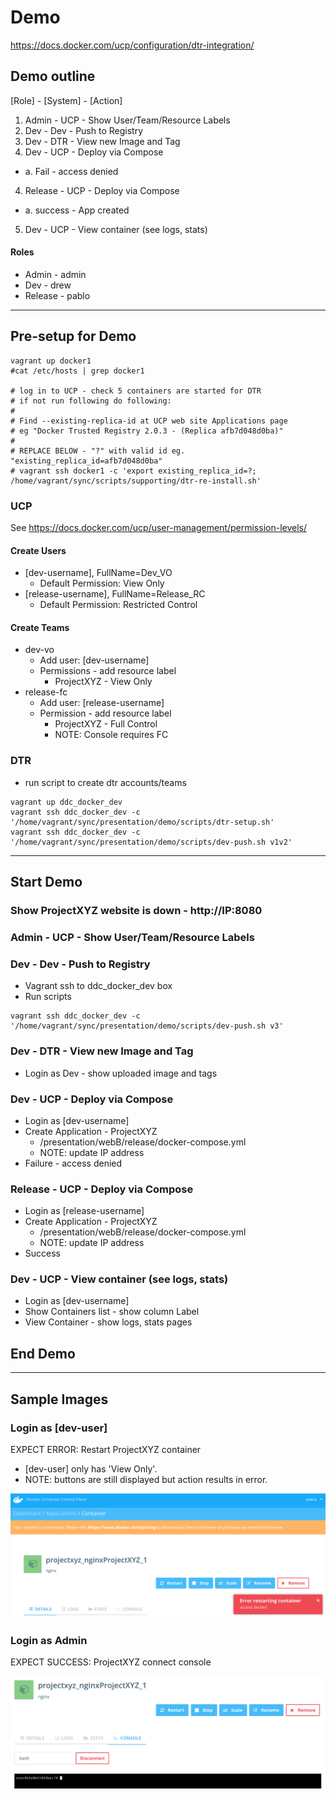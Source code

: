 # Demo
https://docs.docker.com/ucp/configuration/dtr-integration/

## Demo outline
[Role] - [System] - [Action]
1. Admin - UCP - Show User/Team/Resource Labels
1. Dev - Dev - Push to Registry 
1. Dev - DTR - View new Image and Tag
1. Dev - UCP - Deploy via Compose
- a. Fail - access denied
4. Release - UCP - Deploy via Compose
- a. success - App created
5. Dev - UCP - View container (see logs, stats)

#### Roles
- Admin - admin
- Dev - drew
- Release - pablo

---
## Pre-setup for Demo

```
vagrant up docker1
#cat /etc/hosts | grep docker1

# log in to UCP - check 5 containers are started for DTR
# if not run following do following:
#
# Find --existing-replica-id at UCP web site Applications page
# eg "Docker Trusted Registry 2.0.3 - (Replica afb7d048d0ba)"
#
# REPLACE BELOW - "?" with valid id eg. "existing_replica_id=afb7d048d0ba"
# vagrant ssh docker1 -c 'export existing_replica_id=?; /home/vagrant/sync/scripts/supporting/dtr-re-install.sh'

```

### UCP
See https://docs.docker.com/ucp/user-management/permission-levels/
#### Create Users
- [dev-username], FullName=Dev_VO
  - Default Permission: View Only
- [release-username], FullName=Release_RC
  - Default Permission: Restricted Control

#### Create Teams
- dev-vo
  - Add user: [dev-username]
  - Permissions - add resource label
    - ProjectXYZ - View Only
- release-fc
  - Add user: [release-username]
  - Permission - add resource label
    - ProjectXYZ - Full Control
    - NOTE: Console requires FC

### DTR
- run script to create dtr accounts/teams

```
vagrant up ddc_docker_dev
vagrant ssh ddc_docker_dev -c '/home/vagrant/sync/presentation/demo/scripts/dtr-setup.sh'
vagrant ssh ddc_docker_dev -c '/home/vagrant/sync/presentation/demo/scripts/dev-push.sh v1v2'

```

----

## Start Demo

### Show ProjectXYZ website is down - http://IP:8080

### Admin - UCP - Show User/Team/Resource Labels

### Dev - Dev - Push to Registry
- Vagrant ssh to ddc_docker_dev box
- Run scripts
```
vagrant ssh ddc_docker_dev -c '/home/vagrant/sync/presentation/demo/scripts/dev-push.sh v3'

```

### Dev - DTR - View new Image and Tag
- Login as Dev - show uploaded image and tags

### Dev - UCP - Deploy via Compose 
- Login as [dev-username]
- Create Application - ProjectXYZ
  - /presentation/webB/release/docker-compose.yml
  - NOTE: update IP address
- Failure - access denied

### Release - UCP - Deploy via Compose
- Login as [release-username]
- Create Application - ProjectXYZ
  - /presentation/webB/release/docker-compose.yml
  - NOTE: update IP address
- Success

### Dev - UCP - View container (see logs, stats)
- Login as [dev-username]
- Show Containers list - show column Label
- View Container - show logs, stats pages

## End Demo
---

## Sample Images

###  Login as [dev-user]
EXPECT ERROR: Restart ProjectXYZ container
  - [dev-user] only has 'View Only'.
  - NOTE: buttons are still displayed but action results in error. 

![dummy](images/userA_projectXYZ_restart_error.png)

### Login as Admin

EXPECT SUCCESS: ProjectXYZ connect console

![dummy](images/userB_projectXYZ_console_success.png)
